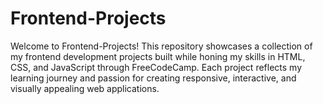 # Frontend-Projects

Welcome to Frontend-Projects!  This repository showcases a collection of my frontend development projects built while honing my skills in HTML, CSS, and JavaScript through FreeCodeCamp. Each project reflects my learning journey and passion for creating responsive, interactive, and visually appealing web applications.
